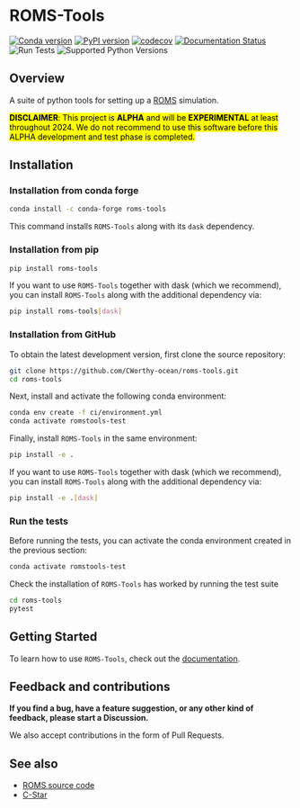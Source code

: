 # ROMS-Tools
[![Conda version](https://img.shields.io/conda/vn/conda-forge/roms-tools.svg)](https://anaconda.org/conda-forge/roms-tools)
[![PyPI version](https://img.shields.io/pypi/v/roms-tools.svg)](https://pypi.org/project/roms-tools/)
[![codecov](https://codecov.io/gh/CWorthy-ocean/roms-tools/graph/badge.svg?token=5S1oNu39xE)](https://codecov.io/gh/CWorthy-ocean/roms-tools)
[![Documentation Status](https://readthedocs.org/projects/roms-tools/badge/?version=latest)](https://roms-tools.readthedocs.io/en/latest/?badge=latest)
![Run Tests](https://github.com/CWorthy-ocean/roms-tools/actions/workflows/tests.yaml/badge.svg)
![Supported Python Versions](https://img.shields.io/pypi/pyversions/roms-tools)


## Overview

A suite of python tools for setting up a [ROMS](https://github.com/CESR-lab/ucla-roms) simulation.

<mark>**DISCLAIMER**: This project is **ALPHA** and will be **EXPERIMENTAL** at least throughout 2024. We do not recommend to use this software before this ALPHA development and test phase is completed.</mark>

## Installation

### Installation from conda forge

```bash
conda install -c conda-forge roms-tools
```

This command installs `ROMS-Tools` along with its `dask` dependency.

### Installation from pip

```bash
pip install roms-tools
```

If you want to use `ROMS-Tools` together with dask (which we recommend), you can
install `ROMS-Tools` along with the additional dependency via:

```bash
pip install roms-tools[dask]
```

### Installation from GitHub

To obtain the latest development version, first clone the source repository:

```bash
git clone https://github.com/CWorthy-ocean/roms-tools.git
cd roms-tools
```

Next, install and activate the following conda environment:

```bash
conda env create -f ci/environment.yml
conda activate romstools-test
```

Finally, install `ROMS-Tools` in the same environment:

```bash
pip install -e .
```

If you want to use `ROMS-Tools` together with dask (which we recommend), you can
install `ROMS-Tools` along with the additional dependency via:

```bash
pip install -e .[dask]
```


### Run the tests

Before running the tests, you can activate the conda environment created in the previous section:

```bash
conda activate romstools-test
```

Check the installation of `ROMS-Tools` has worked by running the test suite
```bash
cd roms-tools
pytest
```

## Getting Started

To learn how to use `ROMS-Tools`, check out the [documentation](https://roms-tools.readthedocs.io/en/latest/).

## Feedback and contributions

**If you find a bug, have a feature suggestion, or any other kind of feedback, please start a Discussion.**

We also accept contributions in the form of Pull Requests.


## See also

- [ROMS source code](https://github.com/CESR-lab/ucla-roms)
- [C-Star](https://github.com/CWorthy-ocean/C-Star)
